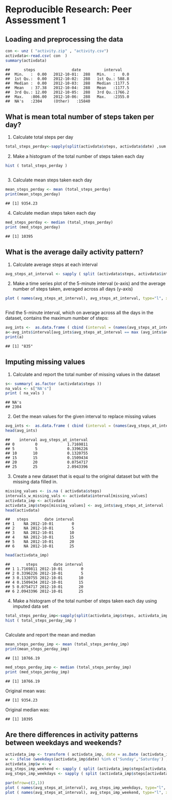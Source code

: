 # Reproducible Research: Peer Assessment 1


## Loading and preprocessing the data

```r
con <- unz ( "activity.zip" , "activity.csv")
activdata<-read.csv( con  )
summary(activdata)
```

```
##      steps                date          interval     
##  Min.   :  0.00   2012-10-01:  288   Min.   :   0.0  
##  1st Qu.:  0.00   2012-10-02:  288   1st Qu.: 588.8  
##  Median :  0.00   2012-10-03:  288   Median :1177.5  
##  Mean   : 37.38   2012-10-04:  288   Mean   :1177.5  
##  3rd Qu.: 12.00   2012-10-05:  288   3rd Qu.:1766.2  
##  Max.   :806.00   2012-10-06:  288   Max.   :2355.0  
##  NA's   :2304     (Other)   :15840
```


## What is mean total number of steps taken per day?
1. Calculate total steps per day  

```r
total_steps_perday<-sapply(split(activdata$steps, activdata$date) ,sum ,na.rm=TRUE)
```

2. Make a histogram of the total number of steps taken each day  

```r
hist ( total_steps_perday )
```

<img src="PA1_template_files/figure-html/unnamed-chunk-3-1.png" title="" alt="" style="display: block; margin: auto auto auto 0;" />

3. Calculate mean steps taken each day  

```r
mean_steps_perday <- mean (total_steps_perday)
print(mean_steps_perday)
```

```
## [1] 9354.23
```

4. Calculate median steps taken each day  

```r
med_steps_perday <- median (total_steps_perday)
print (med_steps_perday)
```

```
## [1] 10395
```

## What is the average daily activity pattern?

1. Calculate average steps at each interval

```r
avg_steps_at_interval <- sapply ( split (activdata$steps, activdata$interval), mean, na.rm = TRUE)
```

2. Make a time series plot of the 5-minute interval (x-axis) and the average number of steps taken, averaged across all days (y-axis)

```r
plot ( names(avg_steps_at_interval), avg_steps_at_interval, type="l", xlab="at interval", ylab="avg steps")
```

<img src="PA1_template_files/figure-html/unnamed-chunk-7-1.png" title="" alt="" style="display: block; margin: auto auto auto 0;" />

   Find the 5-minute interval, which on average across all the days in the dataset, contains the maximum number of steps:

```r
avg_ints <-  as.data.frame ( cbind (interval = (names(avg_steps_at_interval)) , avg_steps_at_interval = as.data.frame(avg_steps_at_interval) , stringsAsFactors=FALSE ) )
a<-avg_ints$interval[avg_ints$avg_steps_at_interval == max (avg_ints$avg_steps_at_interval)]
print(a)
```

```
## [1] "835"
```

## Imputing missing values
1. Calculate and report the total number of missing values in the dataset

```r
s<- summary( as.factor (activdata$steps ))
na_vals <- s["NA's"]
print ( na_vals )
```

```
## NA's 
## 2304
```

2. Get the mean values for the given interval to replace missing values

```r
avg_ints <-  as.data.frame ( cbind (interval = (names(avg_steps_at_interval)) , avg_steps_at_interval = as.data.frame(avg_steps_at_interval) ) )
head(avg_ints)
```

```
##    interval avg_steps_at_interval
## 0         0             1.7169811
## 5         5             0.3396226
## 10       10             0.1320755
## 15       15             0.1509434
## 20       20             0.0754717
## 25       25             2.0943396
```

3. Create a new dataset that is equal to the original dataset but with the missing data filled in.

```r
missing_values <- is.na ( activdata$steps)
intervals_w_missing_vals <- activdata$interval[missing_values]
activdata_imp <- activdata
activdata_imp$steps[missing_values] <- avg_ints$avg_steps_at_interval [match ( intervals_w_missing_vals, avg_ints$interval )]
head(activdata)
```

```
##   steps       date interval
## 1    NA 2012-10-01        0
## 2    NA 2012-10-01        5
## 3    NA 2012-10-01       10
## 4    NA 2012-10-01       15
## 5    NA 2012-10-01       20
## 6    NA 2012-10-01       25
```

```r
head(activdata_imp)
```

```
##       steps       date interval
## 1 1.7169811 2012-10-01        0
## 2 0.3396226 2012-10-01        5
## 3 0.1320755 2012-10-01       10
## 4 0.1509434 2012-10-01       15
## 5 0.0754717 2012-10-01       20
## 6 2.0943396 2012-10-01       25
```

4. Make a histogram of the total number of steps taken each day using imputed data set

```r
total_steps_perday_imp<-sapply(split(activdata_imp$steps, activdata_imp$date) ,sum ,na.rm=TRUE)
hist ( total_steps_perday_imp )
```

<img src="PA1_template_files/figure-html/unnamed-chunk-12-1.png" title="" alt="" style="display: block; margin: auto auto auto 0;" />

Calculate and report the mean and median

```r
mean_steps_perday_imp <- mean (total_steps_perday_imp)
print(mean_steps_perday_imp)
```

```
## [1] 10766.19
```

```r
med_steps_perday_imp <- median (total_steps_perday_imp)
print (med_steps_perday_imp)
```

```
## [1] 10766.19
```

Original mean was:

```
## [1] 9354.23
```

Original median was:

```
## [1] 10395
```

## Are there differences in activity patterns between weekdays and weekends?

```r
activdata_imp <- transform ( activdata_imp, date = as.Date (activdata_imp$date))
w <- ifelse (weekdays(activdata_imp$date) %in% c('Sunday','Saturday') , 'weekend', 'weekday' )
activdata_imp$w <- w
avg_steps_imp_weekend <- sapply ( split (activdata_imp$steps[activdata_imp$w=='weekend'], activdata_imp$interval[activdata_imp$w=='weekend']), mean, na.rm = TRUE)
avg_steps_imp_weekdays <- sapply ( split (activdata_imp$steps[activdata_imp$w=='weekday'], activdata_imp$interval[activdata_imp$w=='weekday']), mean, na.rm = TRUE)

par(mfrow=c(2,1))
plot ( names(avg_steps_at_interval), avg_steps_imp_weekdays, type="l", xlab="at interval", ylab="avg steps", main='Activity at weekdays')
plot ( names(avg_steps_at_interval), avg_steps_imp_weekend, type="l", xlab="at interval", ylab="avg steps", main='Activity at weekends')
```

<img src="PA1_template_files/figure-html/unnamed-chunk-16-1.png" title="" alt="" style="display: block; margin: auto auto auto 0;" />
